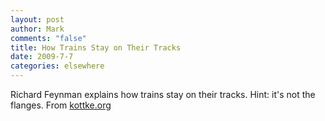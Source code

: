 ```yaml
--- 
layout: post
author: Mark
comments: "false"
title: How Trains Stay on Their Tracks
date: 2009-7-7
categories: elsewhere
---
```

<p>Richard Feynman explains how trains stay on their tracks. Hint: it's not the flanges. From <a href="http://kottke.org" title="Kottke">kottke.org</a></p>
<object width="425" height="344"><param name="movie" value="http://www.youtube.com/v/y7h4OtFDnYE&color1=0xb1b1b1&color2=0xcfcfcf&hl=en&feature=player_embedded&fs=1"></param><param name="allowFullScreen" value="true"></param><param name="allowScriptAccess" value="always"></param><embed src="http://www.youtube.com/v/y7h4OtFDnYE&color1=0xb1b1b1&color2=0xcfcfcf&hl=en&feature=player_embedded&fs=1" type="application/x-shockwave-flash" allowfullscreen="true" allowScriptAccess="always" width="425" height="344"></embed></object>
